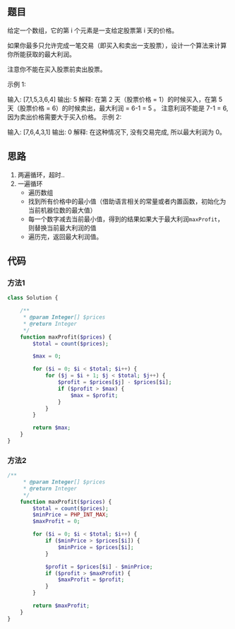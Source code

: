 ## 题目

给定一个数组，它的第 i 个元素是一支给定股票第 i 天的价格。

如果你最多只允许完成一笔交易（即买入和卖出一支股票），设计一个算法来计算你所能获取的最大利润。

注意你不能在买入股票前卖出股票。

示例 1:

输入: [7,1,5,3,6,4]
输出: 5
解释: 在第 2 天（股票价格 = 1）的时候买入，在第 5 天（股票价格 = 6）的时候卖出，最大利润 = 6-1 = 5 。
     注意利润不能是 7-1 = 6, 因为卖出价格需要大于买入价格。
示例 2:

输入: [7,6,4,3,1]
输出: 0
解释: 在这种情况下, 没有交易完成, 所以最大利润为 0。

## 思路

1. 两遍循环，超时..
2. 一遍循环
    - 遍历数组
    - 找到所有价格中的最小值（借助语言相关的常量或者内置函数，初始化为当前机器位数的最大值）
    - 每一个数字减去当前最小值，得到的结果如果大于最大利润``maxProfit``，则替换当前最大利润的值
    - 遍历完，返回最大利润值。
    
## 代码

### 方法1

```php
class Solution {

    /**
     * @param Integer[] $prices
     * @return Integer
     */
    function maxProfit($prices) {
        $total = count($prices);

        $max = 0;

        for ($i = 0; $i < $total; $i++) {
            for ($j = $i + 1; $j < $total; $j++) {
                $profit = $prices[$j] - $prices[$i];
                if ($profit > $max) {
                    $max = $profit;
                }
            }
        }

        return $max;
    }
}
```

### 方法2

```php
/**
     * @param Integer[] $prices
     * @return Integer
     */
    function maxProfit($prices) {
        $total = count($prices);
        $minPrice = PHP_INT_MAX;
        $maxProfit = 0;

        for ($i = 0; $i < $total; $i++) {
            if ($minPrice > $prices[$i]) {
                $minPrice = $prices[$i];
            }

            $profit = $prices[$i] - $minPrice;
            if ($profit > $maxProfit) {
                $maxProfit = $profit;
            }
        }

        return $maxProfit;
    }
}
```